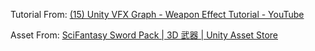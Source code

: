 Tutorial From: [(15) Unity VFX Graph - Weapon Effect Tutorial - YouTube](https://www.youtube.com/watch?v=H5QZhChfa1I&t=307s)

Asset From: [SciFantasy Sword Pack | 3D 武器 | Unity Asset Store](https://assetstore.unity.com/packages/3d/props/weapons/scifantasy-sword-pack-81202)
